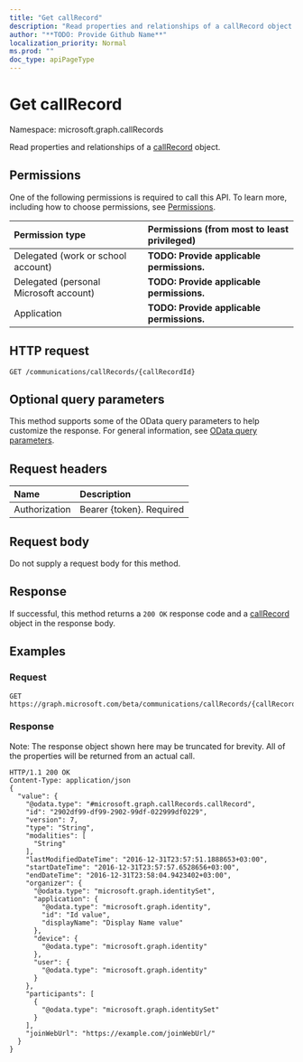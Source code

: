 ```yaml
---
title: "Get callRecord"
description: "Read properties and relationships of a callRecord object."
author: "**TODO: Provide Github Name**"
localization_priority: Normal
ms.prod: ""
doc_type: apiPageType
---
```


# Get callRecord

Namespace: microsoft.graph.callRecords

Read properties and relationships of a [callRecord](../resources/callrecords-callrecord.md) object.

## Permissions
One of the following permissions is required to call this API. To learn more, including how to choose permissions, see [Permissions](/concepts/permissions-reference.md).

|Permission type|Permissions (from most to least privileged)|
|:---|:---|
|Delegated (work or school account)|**TODO: Provide applicable permissions.**|
|Delegated (personal Microsoft account)|**TODO: Provide applicable permissions.**|
|Application|**TODO: Provide applicable permissions.**|

## HTTP request
<!-- {
  "blockType": "ignored"
}
-->
``` http
GET /communications/callRecords/{callRecordId}
```

## Optional query parameters
This method supports some of the OData query parameters to help customize the response. For general information, see [OData query parameters](/graph/query-parameters).

## Request headers
|Name|Description|
|:---|:---|
|Authorization|Bearer {token}. Required|

## Request body
Do not supply a request body for this method.

## Response
If successful, this method returns a `200 OK` response code and a [callRecord](../resources/callrecords-callrecord.md) object in the response body.

## Examples

### Request
<!-- {
  "blockType": "request",
  "name": "get_callrecord"
}
-->
``` http
GET https://graph.microsoft.com/beta/communications/callRecords/{callRecordId}
```

### Response
Note: The response object shown here may be truncated for brevity. All of the properties will be returned from an actual call.
<!-- {
  "blockType": "response",
  "truncated": true,
  "@odata.type": "microsoft.graph.callRecords.callRecord"
}
-->
``` http
HTTP/1.1 200 OK
Content-Type: application/json
{
  "value": {
    "@odata.type": "#microsoft.graph.callRecords.callRecord",
    "id": "2902df99-df99-2902-99df-022999df0229",
    "version": 7,
    "type": "String",
    "modalities": [
      "String"
    ],
    "lastModifiedDateTime": "2016-12-31T23:57:51.1888653+03:00",
    "startDateTime": "2016-12-31T23:57:57.6528656+03:00",
    "endDateTime": "2016-12-31T23:58:04.9423402+03:00",
    "organizer": {
      "@odata.type": "microsoft.graph.identitySet",
      "application": {
        "@odata.type": "microsoft.graph.identity",
        "id": "Id value",
        "displayName": "Display Name value"
      },
      "device": {
        "@odata.type": "microsoft.graph.identity"
      },
      "user": {
        "@odata.type": "microsoft.graph.identity"
      }
    },
    "participants": [
      {
        "@odata.type": "microsoft.graph.identitySet"
      }
    ],
    "joinWebUrl": "https://example.com/joinWebUrl/"
  }
}
```


